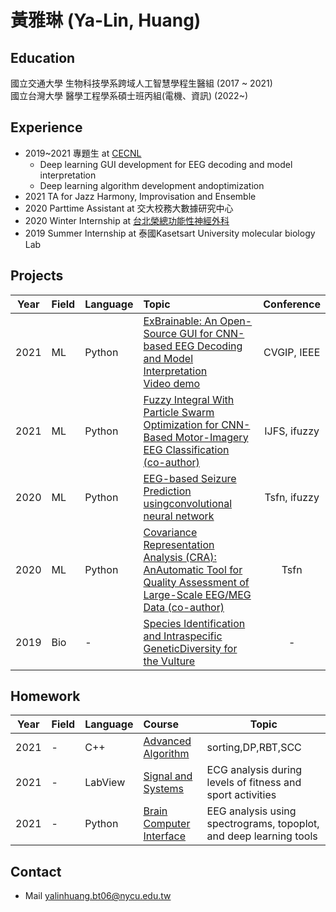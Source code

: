# 黃雅琳 (Ya-Lin, Huang)

## Education
國立交通大學 生物科技學系跨域人工智慧學程生醫組 (2017 ~ 2021) \
國立台灣大學 醫學工程學系碩士班丙組(電機、資訊) (2022~)

## Experience
 * 2019~2021 專題生 at [CECNL](https://sites.google.com/view/wei-cecnl)
    * Deep learning GUI development for EEG decoding and model interpretation
    * Deep learning algorithm development andoptimization
 * 2021 TA for Jazz Harmony, Improvisation and Ensemble 
 * 2020 Parttime Assistant at 交大校務大數據研究中心
 * 2020 Winter Internship at [台北榮總功能性神經外科](https://sites.google.com/view/cclee/)
 * 2019 Summer Internship at 泰國Kasetsart University molecular biology Lab

## Projects 
| Year | Field | Language | Topic | Conference |
| -------- | -------- |--|:--------| :--------: |
| 2021 | ML | Python | [ExBrainable: An Open-Source GUI for CNN-based EEG Decoding and Model Interpretation](https://arxiv.org/abs/2201.04065?msclkid=09bbe94dcea411ec9eb9a1a876c69279) <br> [Video demo](https://youtu.be/m40z2klbmtg) | CVGIP, IEEE |
| 2021 | ML | Python | [Fuzzy Integral With Particle Swarm Optimization for CNN-Based Motor-Imagery EEG Classification (co-author)](https://www.researchgate.net/publication/354445495_Fuzzy_Integral_With_Particle_Swarm_Optimization_for_CNN-Based_Motor-Imagery_EEG_Classification) | IJFS, ifuzzy |
| 2020 | ML | Python | [EEG-based Seizure Prediction usingconvolutional neural network](https://github.com/skywalkerylh/Intro/blob/main/poster_AS_prediction.pdf) | Tsfn, ifuzzy |
| 2020 | ML | Python | [Covariance Representation Analysis (CRA): AnAutomatic Tool for Quality Assessment of Large-Scale EEG/MEG Data (co-author)](https://github.com/skywalkerylh/Intro/blob/main/poster_ymeg.pdf) | Tsfn |
| 2019 | Bio | - | [Species Identification and Intraspecific GeneticDiversity for the Vulture](https://github.com/skywalkerylh/Intro/blob/main/slide_vulture.pptx) |-|

## Homework
| Year | Field | Language | Course |  Topic |
| -------- | -------- |--|:--------| --------|
| 2021 | - | C++ | [Advanced Algorithm](https://github.com/skywalkerylh/Advanced_algorithm_hw) | sorting,DP,RBT,SCC|
| 2021 | - | LabView | [Signal and Systems](https://github.com/skywalkerylh/Intro/blob/main/Signal%20and%20Systems/SS_final_project.pdf) | ECG analysis during levels of fitness and sport activities |
| 2021 | - | Python | [Brain Computer Interface](https://github.com/skywalkerylh/Intro/tree/main/Brain%20Computer%20Interface) | EEG analysis using spectrograms, topoplot, and deep learning tools |

## Contact
* Mail
yalinhuang.bt06@nycu.edu.tw 
